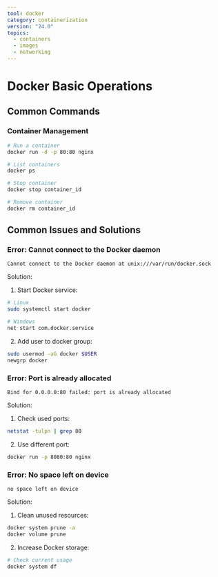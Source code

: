 ```yaml
---
tool: docker
category: containerization
version: "24.0"
topics:
  - containers
  - images
  - networking
---
```

# Docker Basic Operations

## Common Commands

### Container Management
```bash
# Run a container
docker run -d -p 80:80 nginx

# List containers
docker ps

# Stop container
docker stop container_id

# Remove container
docker rm container_id
```

## Common Issues and Solutions

### Error: Cannot connect to the Docker daemon
```error
Cannot connect to the Docker daemon at unix:///var/run/docker.sock
```

Solution:
1. Start Docker service:
```bash
# Linux
sudo systemctl start docker

# Windows
net start com.docker.service
```

2. Add user to docker group:
```bash
sudo usermod -aG docker $USER
newgrp docker
```

### Error: Port is already allocated
```error
Bind for 0.0.0.0:80 failed: port is already allocated
```

Solution:
1. Check used ports:
```bash
netstat -tulpn | grep 80
```

2. Use different port:
```bash
docker run -p 8080:80 nginx
```

### Error: No space left on device
```error
no space left on device
```

Solution:
1. Clean unused resources:
```bash
docker system prune -a
docker volume prune
```

2. Increase Docker storage:
```bash
# Check current usage
docker system df
```

